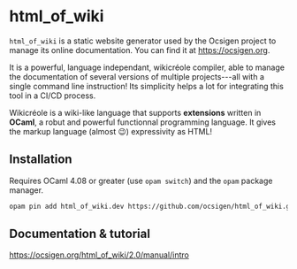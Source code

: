 # html_of_wiki

`html_of_wiki` is a static website generator used by the Ocsigen project to
manage its online documentation. You can find it at https://ocsigen.org.

It is a powerful, language independant, wikicréole compiler, able to manage the
documentation of several versions of multiple projects---all with a single
command line instruction! Its simplicity helps a lot for integrating this tool
in a CI/CD process.

Wikicréole is a wiki-like language that supports **extensions** written in
**OCaml**, a robut and powerful functionnal programming language. It gives the
markup language (almost :wink:) expressivity as HTML!

## Installation

Requires OCaml 4.08 or greater (use `opam switch`) and the `opam` package
manager.

```bash
opam pin add html_of_wiki.dev https://github.com/ocsigen/html_of_wiki.git
```

## Documentation & tutorial

https://ocsigen.org/html_of_wiki/2.0/manual/intro
